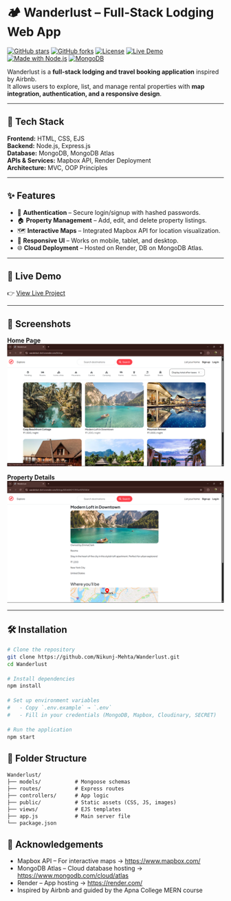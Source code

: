 # 🏕️ Wanderlust – Full-Stack Lodging Web App

[![GitHub stars](https://img.shields.io/github/stars/Nikunj-Mehta/Wanderlust?style=social)](https://github.com/Nikunj-Mehta/Wanderlust/stargazers)
[![GitHub forks](https://img.shields.io/github/forks/Nikunj-Mehta/Wanderlust?style=social)](https://github.com/Nikunj-Mehta/Wanderlust/network/members)
[![License](https://img.shields.io/github/license/Nikunj-Mehta/Wanderlust)](LICENSE)
[![Live Demo](https://img.shields.io/badge/demo-online-green)](https://wanderlust-zbcf.onrender.com/)
[![Made with Node.js](https://img.shields.io/badge/Node.js-16.x-green?logo=node.js)](https://nodejs.org/)
[![MongoDB](https://img.shields.io/badge/Database-MongoDB-green?logo=mongodb)](https://www.mongodb.com/)

Wanderlust is a **full-stack lodging and travel booking application** inspired by Airbnb.  
It allows users to explore, list, and manage rental properties with **map integration, authentication, and a responsive design**.  

---

## 🚀 Tech Stack
**Frontend:** HTML, CSS, EJS  
**Backend:** Node.js, Express.js  
**Database:** MongoDB, MongoDB Atlas  
**APIs & Services:** Mapbox API, Render Deployment  
**Architecture:** MVC, OOP Principles

---

## ✨ Features
- 🔐 **Authentication** – Secure login/signup with hashed passwords.
- 🏠 **Property Management** – Add, edit, and delete property listings.
- 🗺️ **Interactive Maps** – Integrated Mapbox API for location visualization.
- 📱 **Responsive UI** – Works on mobile, tablet, and desktop.
- 🌐 **Cloud Deployment** – Hosted on Render, DB on MongoDB Atlas.

---

## 🔗 Live Demo
👉 [View Live Project](https://wanderlust-zbcf.onrender.com/)

---

## 📸 Screenshots

**Home Page**
![Home Page](screenshots/home.png)

**Property Details**
![Property Details](screenshots/property.png)

---

## 🛠️ Installation

```bash
# Clone the repository
git clone https://github.com/Nikunj-Mehta/Wanderlust.git
cd Wanderlust

# Install dependencies
npm install

# Set up environment variables
#   - Copy `.env.example` → `.env`
#   - Fill in your credentials (MongoDB, Mapbox, Cloudinary, SECRET)

# Run the application
npm start

```

## 📂 Folder Structure
```
Wanderlust/
├── models/           # Mongoose schemas
├── routes/           # Express routes
├── controllers/      # App logic
├── public/           # Static assets (CSS, JS, images)
├── views/            # EJS templates
├── app.js            # Main server file
└── package.json
```

## 🙌 Acknowledgements
- Mapbox API – For interactive maps → https://www.mapbox.com/
- MongoDB Atlas – Cloud database hosting → https://www.mongodb.com/cloud/atlas
- Render – App hosting → https://render.com/
- Inspired by Airbnb and guided by the Apna College MERN course

